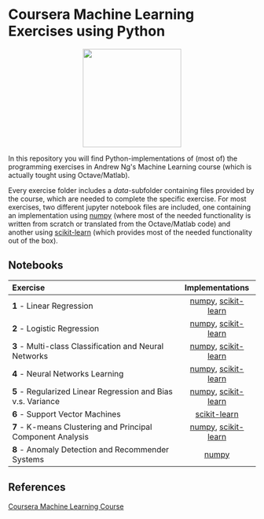 # Coursera Machine Learning Exercises using Python

<p align="center"><img src="https://coursera.s3.amazonaws.com/topics/ml/large-icon.png" width="200"/></p>

In this repository you will find Python-implementations of (most of) the programming exercises in Andrew Ng's Machine Learning course 
(which is actually tought using Octave/Matlab). 

Every exercise folder includes a *data*-subfolder containing files provided by the course, which are
needed to complete the specific exercise.
For most exercises, two different jupyter notebook files are included, one containing an implementation using [numpy](https://numpy.org/) 
(where most of the needed functionality is written from scratch or translated from the Octave/Matlab code) and another using [scikit-learn](https://scikit-learn.org) 
(which provides most of the needed functionality out of the box).

## Notebooks
| Exercise       | Implementations  |
| :------------- |:-------------:|
| __1__ - Linear Regression | [numpy](https://nbviewer.jupyter.org/github/mfl28/CourseraMachineLearning/blob/master/exercises/ex1/Linear_Regression_Numpy.ipynb), [scikit-learn](https://nbviewer.jupyter.org/github/mfl28/CourseraMachineLearning/blob/master/exercises/ex1/Linear_Regression_Using_Scikit_Learn.ipynb) |
| __2__ - Logistic Regression | [numpy](https://nbviewer.jupyter.org/github/mfl28/CourseraMachineLearning/blob/master/exercises/ex2/Logistic_Regression_Numpy.ipynb), [scikit-learn](https://nbviewer.jupyter.org/github/mfl28/CourseraMachineLearning/blob/master/exercises/ex2/Logistic_Regression_Using_Scikit_Learn.ipynb) |  
| __3__ - Multi-class Classification and Neural Networks | [numpy](https://nbviewer.jupyter.org/github/mfl28/CourseraMachineLearning/blob/master/exercises/ex3/Mult-class_Classification_and_Neural_Networks_Numpy.ipynb), [scikit-learn](https://nbviewer.jupyter.org/github/mfl28/CourseraMachineLearning/blob/master/exercises/ex3/Mult-class_Classification_and_Neural_Networks_Using_Scikit_Learn.ipynb)|
| __4__ - Neural Networks Learning | [numpy](https://nbviewer.jupyter.org/github/mfl28/CourseraMachineLearning/blob/master/exercises/ex4/Neural_Networks_Learning_Numpy.ipynb), [scikit-learn](https://nbviewer.jupyter.org/github/mfl28/CourseraMachineLearning/blob/master/exercises/ex4/Neural_Networks_Learning_Using_Scikit_Learn.ipynb) |
| __5__ - Regularized Linear Regression and Bias v.s. Variance | [numpy](https://nbviewer.jupyter.org/github/mfl28/CourseraMachineLearning/blob/master/exercises/ex5/Regularized_Linear_Regression_and_Bias_vs_Variance.ipynb), [scikit-learn](https://nbviewer.jupyter.org/github/mfl28/CourseraMachineLearning/blob/master/exercises/ex5/Regularized_Linear_Regression_and_Bias_vs_Variance_Using_Scikit_Learn.ipynb) |
| __6__ - Support Vector Machines | [scikit-learn](https://nbviewer.jupyter.org/github/mfl28/CourseraMachineLearning/blob/master/exercises/ex6/Support_Vector_Machines.ipynb) |
| __7__ - K-means Clustering and Principal Component Analysis | [numpy](https://nbviewer.jupyter.org/github/mfl28/CourseraMachineLearning/blob/master/exercises/ex7/K-Means_Clustering_and_Principal_Component_Analysis.ipynb), [scikit-learn](https://nbviewer.jupyter.org/github/mfl28/CourseraMachineLearning/blob/master/exercises/ex7/K-Means_Clustering_and_Principal_Component_Analysis_Using_Scikit_Learn.ipynb) |
| __8__ - Anomaly Detection and Recommender Systems | [numpy](https://nbviewer.jupyter.org/github/mfl28/CourseraMachineLearning/blob/master/exercises/ex8/Anomaly_Detection_and_Recommender_Systems.ipynb) |

## References
[Coursera Machine Learning Course](https://www.coursera.org/learn/machine-learning/home/welcome)
